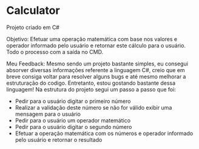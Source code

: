 # Calculator

Projeto criado em C#

Objetivo: Efetuar uma operação matemática com base nos valores e operador informado pelo usuário e retornar este cálculo para o usuário. Todo o processo com a saída no CMD.

Meu Feedback: Mesmo sendo um projeto bastante simples, eu consegui absorver diversas informações referente a linguagem C#, creio que em breve consiga voltar para resolver alguns bugs e até mesmo melhorar a estruturação do codigo. Entretanto, estou gostando bastante dessa linguagem! Na estrutura do projeto segui um passo a passo que foi:

- Pedir para o usuário digitar o primeiro número
- Realizar a validação deste número se não for válido exibir uma mensagem para o usuário
- Pedir para o usuário um operador matemático
- Pedir para o usuário digitar o segundo número
- Efetuar a operação matemática com os números e operador informado pelo usuário e retornar o resultado
